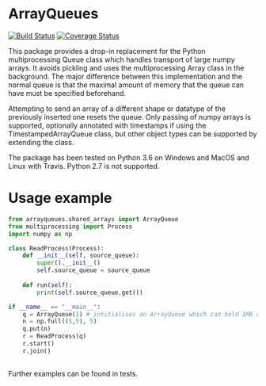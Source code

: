 # ArrayQueues

[![Build Status](https://travis-ci.org/portugueslab/arrayqueues.svg?branch=master)](https://travis-ci.org/portugueslab/arrayqueues)
[![Coverage Status](https://coveralls.io/repos/github/portugueslab/arrayqueues/badge.svg?branch=master)](https://coveralls.io/github/portugueslab/arrayqueues?branch=master)

This package provides a drop-in replacement for the Python multiprocessing Queue class which handles transport of large numpy arrays.
It avoids pickling and uses the multiprocessing Array class in the background.
The major difference between this implementation and the normal queue is that the maximal amount of memory that the queue can have must be specified beforehand.

Attempting to send an array of a different shape or datatype of the previously inserted one resets the queue.
Only passing of numpy arrays is supported, optionally annotated with timestamps if using the TimestampedArrayQueue class,
but other object types can be supported by extending the class.

The package has been tested on Python 3.6 on Windows and MacOS and Linux with Travis. Python 2.7 is not supported.

# Usage example
```python
from arrayqueues.shared_arrays import ArrayQueue
from multiprocessing import Process
import numpy as np

class ReadProcess(Process):
    def __init__(self, source_queue):
        super().__init__()
        self.source_queue = source_queue
      
    def run(self):
        print(self.source_queue.get())

if __name__ == "__main__":
    q = ArrayQueue(1) # intitialises an ArrayQueue which can hold 1MB of data
    n = np.full((5,5), 5)
    q.put(n)
    r = ReadProcess(q)
    r.start()
    r.join()
    
```

Further examples can be found in tests.
